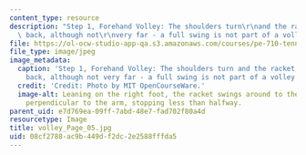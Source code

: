 ```yaml
---
content_type: resource
description: "Step 1, Forehand Volley: The shoulders turn\r\nand the racket is brought\
  \ back, although not\r\nvery far - a full swing is not part of a volley."
file: https://ol-ocw-studio-app-qa.s3.amazonaws.com/courses/pe-710-tennis-spring-2007/08cf2788ac9b449df2dc2e2588fffda5_volley_Page_05.jpg
file_type: image/jpeg
image_metadata:
  caption: 'Step 1, Forehand Volley: The shoulders turn and the racket is brought
    back, although not very far - a full swing is not part of a volley.'
  credit: 'Credit: Photo by MIT OpenCourseWare.'
  image-alt: Leaning on the right foot, the racket swings around to the back, staying
    perpendicular to the arm, stopping less than halfway.
parent_uid: e7d769ea-09ff-7abd-48e7-fad702f80a4d
resourcetype: Image
title: volley_Page_05.jpg
uid: 08cf2788-ac9b-449d-f2dc-2e2588fffda5
---
```

